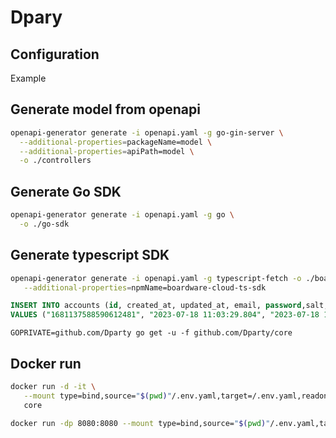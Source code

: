 # Dpary

## Configuration

Example

## Generate model from openapi

```bash
openapi-generator generate -i openapi.yaml -g go-gin-server \
  --additional-properties=packageName=model \
  --additional-properties=apiPath=model \
  -o ./controllers
```

## Generate Go SDK

```bash
openapi-generator generate -i openapi.yaml -g go \
  -o ./go-sdk
```

## Generate typescript SDK

```bash
openapi-generator generate -i openapi.yaml -g typescript-fetch -o ./boardware-cloud-ts-sdk \
   --additional-properties=npmName=boardware-cloud-ts-sdk
```

```sql
INSERT INTO accounts (id, created_at, updated_at, email, password,salt, role)
VALUES ("1681137588590612481", "2023-07-18 11:03:29.804", "2023-07-18 11:03:29.804", "dan.chen@boardware.com", "d71416b14e0d3e050639e254466fe1fe7537c50e75fad21da12b8b5e1462d80488847e1a3d57d737cbf9f1046c27c09ff7ac0955c88b6ca40e5853f4c2ad0758", 0x9905071F173336CA28E579600E48B30D, "ROOT");
```

```
GOPRIVATE=github.com/Dparty go get -u -f github.com/Dparty/core
```

## Docker run

```bash
docker run -d -it \
   --mount type=bind,source="$(pwd)"/.env.yaml,target=/.env.yaml,readonly \
   core
```

```bash
docker run -dp 8080:8080 --mount type=bind,source="$(pwd)"/.env.yaml,target=/app/.env.yaml warm:0.0.1
```
